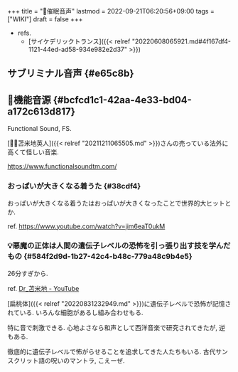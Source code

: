 +++
title = "📝催眠音声"
lastmod = 2022-09-21T06:20:56+09:00
tags = ["WIKI"]
draft = false
+++

-   refs.
    -   [サイケデリックトランス]({{< relref "20220608065921.md#4f167df4-1121-44ed-ad58-934e982e2d37" >}})


## サブリミナル音声 {#e65c8b}


## 📝機能音源 {#bcfcd1c1-42aa-4e33-bd04-a172c613d817}

Functional Sound, FS.

[🤵🏽苫米地英人]({{< relref "20211211065505.md" >}})さんの売っている法外に高くて怪しい音楽.

<https://www.functionalsoundtm.com/>


### おっぱいが大きくなる着うた {#38cdf4}

おっぱいが大きくなる着うたはおっぱいが大きくなったことで世界的大ヒットとか.

ref. <https://www.youtube.com/watch?v=jim6eaT0ukM>


### 💡悪魔の正体は人間の遺伝子レベルの恐怖を引っ張り出す技を学んだもの {#584f2d9d-1b27-42c4-b48c-779a48c9b4e5}

26分すぎから.

ref. [Dr_苫米地 - YouTube](https://youtu.be/c8DhOii40fo?t=1560)

[扁桃体]({{< relref "20220831232949.md" >}})に遺伝子レベルで恐怖が記憶されている. いろんな細胞があるし組み合わせもる.

特に音で刺激できる. 心地よさなら和声として西洋音楽で研究されてきたが, 逆もある.

徹底的に遺伝子レベルで怖がらせることを追求してきた人たちもいる. 古代サンスクリット語の呪いのマントラ, こえーぜ.
